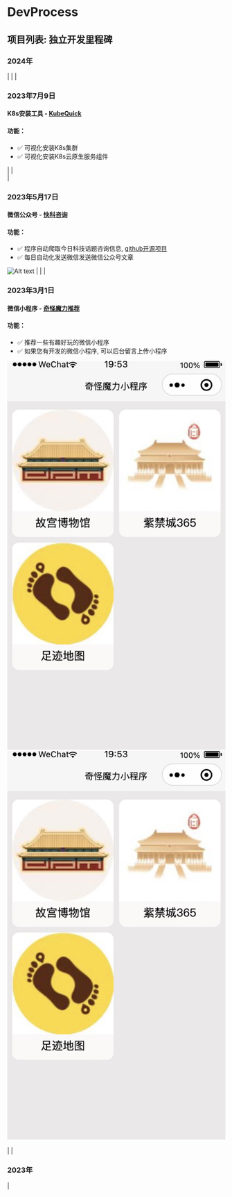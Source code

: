 # DevProcess


## 项目列表: 独立开发里程碑
### 2024年
|
|
|
### 2023年7月9日 
#### K8s安装工具 - [KubeQuick](https://github.com/KEYIERYI/DevProcess/blob/main/KubeQuick.md)
#### 功能：
* :white_check_mark: 可视化安装K8s集群
* :white_check_mark: 可视化安装K8s云原生服务组件

|
|    
|
### 2023年5月17日  
#### 微信公众号 - [快科咨询](https://github.com/KEYIERYI/crawl-gzh)
#### 功能：
* :white_check_mark: 程序自动爬取今日科技话题咨询信息, [github开源项目](https://github.com/KEYIERYI/crawl-gzh)
* :white_check_mark: 每日自动化发送微信发送微信公众号文章


![Alt text](https://file%252B.vscode-resource.vscode-cdn.net/Users/zhangxin/Desktop/%25E7%25B4%25A0%25E6%259D%2590/qrcode_for_gh_a073ba609c88_258.jpg?version%253D1688909646335)
|
|
|
### 2023年3月1日  
#### 微信小程序 - [奇怪魔力推荐](http://patzhong.com)
#### 功能：
* :white_check_mark: 推荐一些有趣好玩的微信小程序
* :white_check_mark: 如果您有开发的微信小程序, 可以后台留言上传小程序

![Alt text](https://github.com/KEYIERYI/DevProcess/blob/main/images/1677844472465.jpg)
![Alt text](https://github.com/KEYIERYI/DevProcess/blob/main/images/1677844472465.jpg)

|
|
### 2023年
|
